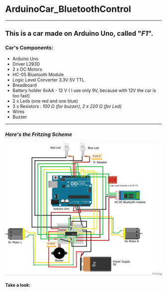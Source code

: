 # ArduinoCar_BluetoothControl
---
This is a car made on Arduino Uno, called "*F1*".
---
### Car's Components:
- Arduino Uno
- Driver L293D
- 2 x DC Motors
- HC-05 Bluetooth Module
- Logic Level Converter 3.3V 5V TTL
- Breadboard
- Battery holder 8xAA - 12 V ( I use only 9V, because with 12V the car is too fast)
- 2 x Leds (one red and one blue)
- 3 x Resistors : *100 Ω (for buzzer), 2 x 220 Ω (for Led)*
- Wires
- Buzzer

---
### *Here's the Fritzing Scheme*
![](Arduino_car.jpg)

#### Take a look: 
